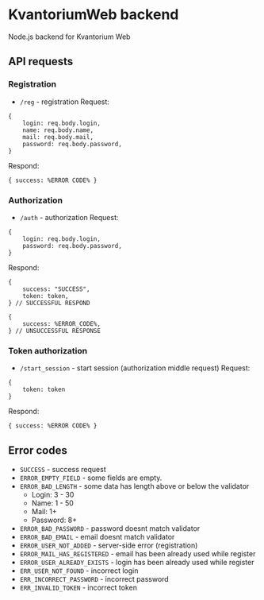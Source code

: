 # KvantoriumWeb backend
Node.js backend for Kvantorium Web

## API requests
### Registration
* ```/reg``` - registration
Request:
```
{
    login: req.body.login,
    name: req.body.name,
    mail: req.body.mail,
    password: req.body.password,
}
```
Respond:
```
{ success: %ERROR CODE% }
```
### Authorization
* ```/auth``` - authorization
Request:
```
{
    login: req.body.login,
    password: req.body.password,
}
```
Respond:
```
{
    success: "SUCCESS",
    token: token,
} // SUCCESSFUL RESPOND

{
    success: %ERROR_CODE%,
} // UNSUCCESSFUL RESPONSE
```
### Token authorization
* ```/start_session``` - start session (authorization middle request)
Request:
```
{
    token: token
}
```
Respond:
```
{ success: %ERROR CODE% }
```
## Error codes
* ```SUCCESS``` - success request
* ```ERROR_EMPTY_FIELD``` - some fields are empty.
* ```ERROR_BAD_LENGTH``` - some data has length above or below the validator
  * Login: 3 - 30
  * Name: 1 - 50
  * Mail: 1+
  * Password: 8+
* ```ERROR_BAD_PASSWORD``` - password doesnt match validator
* ```ERROR_BAD_EMAIL``` - email doesnt match validator
* ```ERROR_USER_NOT_ADDED``` - server-side error (registration)
* ```ERROR_MAIL_HAS_REGISTERED``` - email has been already used while register
* ```ERROR_USER_ALREADY_EXISTS``` - login has been already used while register
* ```ERR_USER_NOT_FOUND``` - incorrect login
* ```ERR_INCORRECT_PASSWORD``` - incorrect password
* ```ERR_INVALID_TOKEN``` - incorrect token
